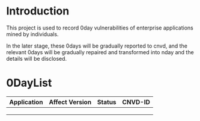 # Introduction
This project is used to record 0day vulnerabilities of enterprise applications mined by individuals. 

In the later stage, these 0days will be gradually reported to cnvd, and the relevant 0days will be gradually repaired and transformed into nday and the details will be disclosed.
# 0DayList

| Application                             | Affect Version   |        Status      |  CNVD-ID                                   |
| --------------------------------------  | -------------    | -------------      |:-----------------------------------------: |
|                                         |                  |                    |                                            |
|                                         |                  |                    |                                            |
|                                         |                  |                    |                                            |

